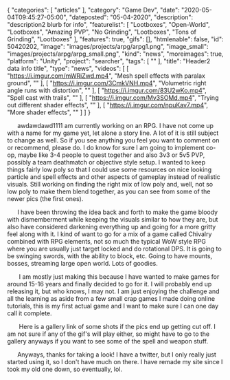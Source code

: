 {
   "categories": [
      "articles"
   ],
   "category": "Game Dev",
   "date": "2020-05-04T09:45:27-05:00",
   "dateposted": "05-04-2020",
   "description": "description2 blurb for info",
   "featurelist": [
      "Lootboxes",
      "Open-World",
      "Lootboxes",
      "Amazing PVP",
      "No Grinding",
      "Lootboxes",
      "Tons of Grinding",
      "Lootboxes"
   ],
   "features": true,
   "gifs": [],
   "htmlenable": false,
   "id": 50420202,
   "image": "images/projects/arpg/arpg1.png",
   "image_small": "images/projects/arpg/arpg_small.png",
   "kind": "news",
   "moreimages": true,
   "platform": "Unity",
   "project": "searcher",
   "tags": [
      ""
   ],
   "title": "Header2 data info title",
   "type": "news",
   "videos": [
      [
         "https://i.imgur.com/mWRiZwd.mp4",
         "Mesh spell effects with paralax ground",
         ""
      ],
      [
         "https://i.imgur.com/3CmkVNH.mp4",
         "Volumetric right angle runs with distortion",
         ""
      ],
      [
         "https://i.imgur.com/83U2wKo.mp4",
         "Spell cast with trails",
         ""
      ],
      [
         "https://i.imgur.com/Mv3SOMd.mp4",
         "Trying out different shader effects",
         ""
      ],
      [
         "https://i.imgur.com/npuKav7.mp4",
         "More shader effects",
         ""
      ]
   ]
}

  &nbsp;&nbsp;&nbsp;&nbsp;&nbsp;&nbsp;awdawdawd1111 am currently working on an RPG. I have
  not come up with a name for my game yet, let alone a story line. A lot of it
  is still subject to change as well. So if you see anything you feel you want
  to comment on or recommend, please do. I do know for sure I am going to
  implement co-op, maybe like 3-4 people to quest together and also 3v3 or 5v5
  PVP, possibly a team deathmatch or objective style setup. I wanted to keep
  things fairly low poly so that I could use some resources on nice looking
  particle and spell effects and other aspects of gameplay instead of realistic
  visuals. Still working on finding the right mix of low poly and, well, not so
  low poly to make them blend together, as you can see from some of the newer
  pics (the first ones).


  &nbsp;&nbsp;&nbsp;&nbsp;&nbsp;&nbsp;I have been throwing the idea back and
  forth to make the game bloody with dismemberment while keeping the visuals
  similar to how they are, but also have considered darkening everything up and
  going for a more gritty feel along with it. I kind of want to go for a mix of
  a game called Chivalry combined with RPG elements, not so much the typical WoW
  style RPG where you are usually just target locked and do rotational DPS. It
  is going to be swinging swords, with the ability to block, etc. Going to have
  mounts, bosses, streaming large open world. Lots of goodies.


  &nbsp;&nbsp;&nbsp;&nbsp;&nbsp;&nbsp; I am mostly just making this because I
  have wanted to make games for around 15-16 years and finally decided to go for
  it. I will probably end up releasing it, but who knows, I may not. I am just
  enjoying the challenge and all the learning as aside from a few small crap
  games I made doing online tutorials, this is my first actual game and I want
  to make sure I can one day call it complete. 


  &nbsp;&nbsp;&nbsp;&nbsp;&nbsp;&nbsp; Here is a gallery link of some shots if
  the pics end up getting cut off. I am not sure if any of the gif's will play
  either, so might have to go to the gallery anyways if you want to see some of
  the spell and weapon stuff.


  &nbsp;&nbsp;&nbsp;&nbsp;&nbsp;&nbsp;Anyways, thanks for taking a look! I have
  a twitter, but I only really just started using it, so I don't have much on
  there. I have remade my site since I took my old one down, so eventually, lol.